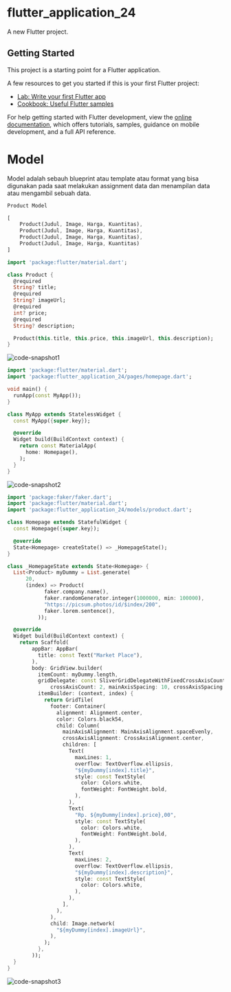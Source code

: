 # flutter_application_24

A new Flutter project.

## Getting Started

This project is a starting point for a Flutter application.

A few resources to get you started if this is your first Flutter project:

- [Lab: Write your first Flutter app](https://docs.flutter.dev/get-started/codelab)
- [Cookbook: Useful Flutter samples](https://docs.flutter.dev/cookbook)

For help getting started with Flutter development, view the
[online documentation](https://docs.flutter.dev/), which offers tutorials,
samples, guidance on mobile development, and a full API reference.

# Model

Model adalah sebauh blueprint atau template atau format yang bisa digunakan pada saat melakukan assignment data dan menampilan data atau mengambil sebuah data.

```dart
Product Model

[
	Product(Judul, Image, Harga, Kuantitas),
	Product(Judul, Image, Harga, Kuantitas),
	Product(Judul, Image, Harga, Kuantitas),
	Product(Judul, Image, Harga, Kuantitas)
]
```

```dart
import 'package:flutter/material.dart';

class Product {
  @required
  String? title;
  @required
  String? imageUrl;
  @required
  int? price;
  @required
  String? description;

  Product(this.title, this.price, this.imageUrl, this.description);
}

```

![code-snapshot1](https://github.com/appworkspaceRM/widget-with-model/assets/135511281/cb0e7236-9abd-45e4-8e6a-f2a8787fffe2)


```dart
import 'package:flutter/material.dart';
import 'package:flutter_application_24/pages/homepage.dart';

void main() {
  runApp(const MyApp());
}

class MyApp extends StatelessWidget {
  const MyApp({super.key});

  @override
  Widget build(BuildContext context) {
    return const MaterialApp(
      home: Homepage(),
    );
  }
}

```

![code-snapshot2](https://github.com/appworkspaceRM/widget-with-model/assets/135511281/71ec6fe5-1545-49e2-9d97-9d937cfb5e17)


```dart
import 'package:faker/faker.dart';
import 'package:flutter/material.dart';
import 'package:flutter_application_24/models/product.dart';

class Homepage extends StatefulWidget {
  const Homepage({super.key});

  @override
  State<Homepage> createState() => _HomepageState();
}

class _HomepageState extends State<Homepage> {
  List<Product> myDummy = List.generate(
      20,
      (index) => Product(
            faker.company.name(),
            faker.randomGenerator.integer(1000000, min: 100000),
            "https://picsum.photos/id/$index/200",
            faker.lorem.sentence(),
          ));

  @override
  Widget build(BuildContext context) {
    return Scaffold(
        appBar: AppBar(
          title: const Text("Market Place"),
        ),
        body: GridView.builder(
          itemCount: myDummy.length,
          gridDelegate: const SliverGridDelegateWithFixedCrossAxisCount(
              crossAxisCount: 2, mainAxisSpacing: 10, crossAxisSpacing: 10),
          itemBuilder: (context, index) {
            return GridTile(
              footer: Container(
                alignment: Alignment.center,
                color: Colors.black54,
                child: Column(
                  mainAxisAlignment: MainAxisAlignment.spaceEvenly,
                  crossAxisAlignment: CrossAxisAlignment.center,
                  children: [
                    Text(
                      maxLines: 1,
                      overflow: TextOverflow.ellipsis,
                      "${myDummy[index].title}",
                      style: const TextStyle(
                        color: Colors.white,
                        fontWeight: FontWeight.bold,
                      ),
                    ),
                    Text(
                      "Rp. ${myDummy[index].price},00",
                      style: const TextStyle(
                        color: Colors.white,
                        fontWeight: FontWeight.bold,
                      ),
                    ),
                    Text(
                      maxLines: 2,
                      overflow: TextOverflow.ellipsis,
                      "${myDummy[index].description}",
                      style: const TextStyle(
                        color: Colors.white,
                      ),
                    ),
                  ],
                ),
              ),
              child: Image.network(
                "${myDummy[index].imageUrl}",
              ),
            );
          },
        ));
  }
}
```
![code-snapshot3](https://github.com/appworkspaceRM/widget-with-model/assets/135511281/cc03b0a0-cdfc-40e1-a0dd-c1c7ad431285)
